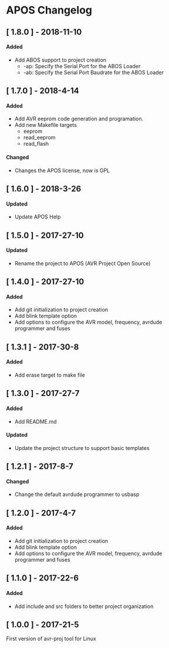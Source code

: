 # APOS Changelog

## [ 1.8.0 ] - 2018-11-10

#### Added
- Add ABOS support to project creation
  - -ap: Specify the Serial Port for the ABOS Loader
  - -ab: Specify the Serial Port Baudrate for the ABOS Loader


## [ 1.7.0 ] - 2018-4-14

#### Added
- Add AVR eeprom code generation and programation.
- Add new Makefile targets
  - eeprom
  - read_eeprom
  - read_flash

#### Changed
* Changes the APOS license, now is GPL


## [ 1.6.0 ] - 2018-3-26

#### Updated
- Update APOS Help


## [ 1.5.0 ] - 2017-27-10

#### Updated
- Rename the project to APOS (AVR Project Open Source)


## [ 1.4.0 ] - 2017-27-10

#### Added
- Add git initialization to project creation
- Add blink template option
- Add options to configure the AVR model, frequency, avrdude programmer and fuses


## [ 1.3.1 ] - 2017-30-8

#### Added
- Add erase target to make file


## [ 1.3.0 ] - 2017-27-7

#### Added
- Add README.md

#### Updated
- Update the project structure to support basic templates


## [ 1.2.1 ] - 2017-8-7

#### Changed
- Change the default avrdude programmer to usbasp


## [ 1.2.0 ] - 2017-4-7

#### Added
- Add git initialization to project creation
- Add blink template option
- Add options to configure the AVR model, frequency, avrdude programmer and fuses


## [ 1.1.0 ] - 2017-22-6

#### Added
- Add include and src folders to better project organization

## [ 1.0.0 ] - 2017-21-5
First version of avr-proj tool for Linux
